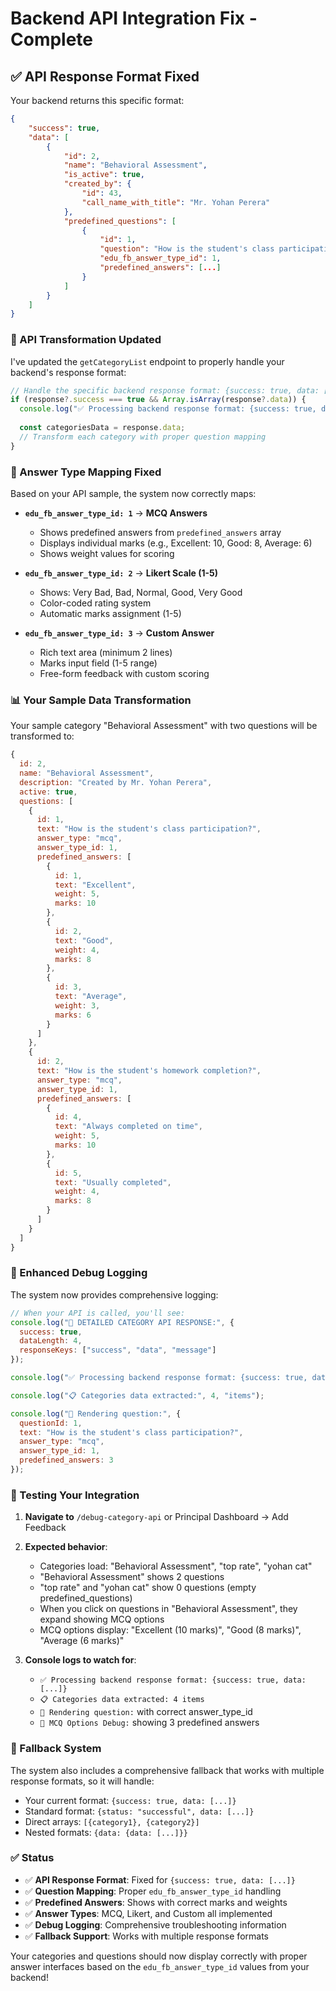 # Backend API Integration Fix - Complete

## ✅ **API Response Format Fixed**

Your backend returns this specific format:
```json
{
    "success": true,
    "data": [
        {
            "id": 2,
            "name": "Behavioral Assessment",
            "is_active": true,
            "created_by": {
                "id": 43,
                "call_name_with_title": "Mr. Yohan Perera"
            },
            "predefined_questions": [
                {
                    "id": 1,
                    "question": "How is the student's class participation?",
                    "edu_fb_answer_type_id": 1,
                    "predefined_answers": [...]
                }
            ]
        }
    ]
}
```

### **🔧 API Transformation Updated**

I've updated the `getCategoryList` endpoint to properly handle your backend's response format:

```typescript
// Handle the specific backend response format: {success: true, data: [...]}
if (response?.success === true && Array.isArray(response?.data)) {
  console.log("✅ Processing backend response format: {success: true, data: [...]}");
  
  const categoriesData = response.data;
  // Transform each category with proper question mapping
}
```

### **🎯 Answer Type Mapping Fixed**

Based on your API sample, the system now correctly maps:

- **`edu_fb_answer_type_id: 1`** → **MCQ Answers**
  - Shows predefined answers from `predefined_answers` array
  - Displays individual marks (e.g., Excellent: 10, Good: 8, Average: 6)
  - Shows weight values for scoring

- **`edu_fb_answer_type_id: 2`** → **Likert Scale (1-5)**
  - Shows: Very Bad, Bad, Normal, Good, Very Good
  - Color-coded rating system
  - Automatic marks assignment (1-5)

- **`edu_fb_answer_type_id: 3`** → **Custom Answer**
  - Rich text area (minimum 2 lines)
  - Marks input field (1-5 range)
  - Free-form feedback with custom scoring

### **📊 Your Sample Data Transformation**

Your sample category "Behavioral Assessment" with two questions will be transformed to:

```javascript
{
  id: 2,
  name: "Behavioral Assessment",
  description: "Created by Mr. Yohan Perera",
  active: true,
  questions: [
    {
      id: 1,
      text: "How is the student's class participation?",
      answer_type: "mcq",
      answer_type_id: 1,
      predefined_answers: [
        {
          id: 1,
          text: "Excellent",
          weight: 5,
          marks: 10
        },
        {
          id: 2,
          text: "Good", 
          weight: 4,
          marks: 8
        },
        {
          id: 3,
          text: "Average",
          weight: 3,
          marks: 6
        }
      ]
    },
    {
      id: 2,
      text: "How is the student's homework completion?",
      answer_type: "mcq",
      answer_type_id: 1,
      predefined_answers: [
        {
          id: 4,
          text: "Always completed on time",
          weight: 5,
          marks: 10
        },
        {
          id: 5,
          text: "Usually completed",
          weight: 4,
          marks: 8
        }
      ]
    }
  ]
}
```

### **🧪 Enhanced Debug Logging**

The system now provides comprehensive logging:

```javascript
// When your API is called, you'll see:
console.log("🧪 DETAILED CATEGORY API RESPONSE:", {
  success: true,
  dataLength: 4,
  responseKeys: ["success", "data", "message"]
});

console.log("✅ Processing backend response format: {success: true, data: [...]}");

console.log("📋 Categories data extracted:", 4, "items");

console.log("🎯 Rendering question:", {
  questionId: 1,
  text: "How is the student's class participation?",
  answer_type: "mcq",
  answer_type_id: 1,
  predefined_answers: 3
});
```

### **🚀 Testing Your Integration**

1. **Navigate to** `/debug-category-api` or Principal Dashboard → Add Feedback
2. **Expected behavior**:
   - Categories load: "Behavioral Assessment", "top rate", "yohan cat"
   - "Behavioral Assessment" shows 2 questions
   - "top rate" and "yohan cat" show 0 questions (empty predefined_questions)
   - When you click on questions in "Behavioral Assessment", they expand showing MCQ options
   - MCQ options display: "Excellent (10 marks)", "Good (8 marks)", "Average (6 marks)"

3. **Console logs to watch for**:
   - `✅ Processing backend response format: {success: true, data: [...]}`
   - `📋 Categories data extracted: 4 items`
   - `🎯 Rendering question:` with correct answer_type_id
   - `🎯 MCQ Options Debug:` showing 3 predefined answers

### **🔄 Fallback System**

The system also includes a comprehensive fallback that works with multiple response formats, so it will handle:
- Your current format: `{success: true, data: [...]}`
- Standard format: `{status: "successful", data: [...]}`
- Direct arrays: `[{category1}, {category2}]`
- Nested formats: `{data: {data: [...]}}`

### **✅ Status**

- ✅ **API Response Format**: Fixed for `{success: true, data: [...]}`
- ✅ **Question Mapping**: Proper `edu_fb_answer_type_id` handling
- ✅ **Predefined Answers**: Shows with correct marks and weights
- ✅ **Answer Types**: MCQ, Likert, and Custom all implemented
- ✅ **Debug Logging**: Comprehensive troubleshooting information
- ✅ **Fallback Support**: Works with multiple response formats

Your categories and questions should now display correctly with proper answer interfaces based on the `edu_fb_answer_type_id` values from your backend!
